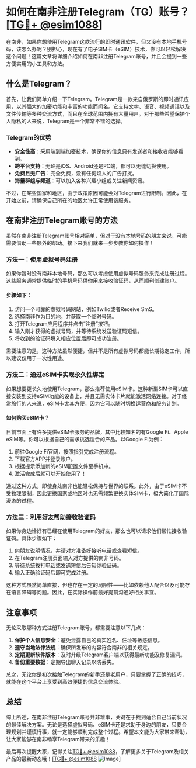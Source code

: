 # 如何在南非注册Telegram（TG）账号？[[TG💪+ @esim1088](https://t.me/s/esim1088)]

在南非，如果你想使用Telegram这款流行的即时通讯软件，但又没有本地手机号码，该怎么办呢？别担心，现在有了电子SIM卡（eSIM）技术，你可以轻松解决这个问题！这篇文章将详细介绍如何在南非注册Telegram账号，并且会提到一些方便实用的小工具和方法。

## 什么是Telegram？

首先，让我们简单介绍一下Telegram。Telegram是一款来自俄罗斯的即时通讯应用，以其强大的加密功能和丰富的功能而闻名。它支持文字、语音、视频通话以及文件传输等多种交流方式，而且在全球范围内拥有大量用户。对于那些希望保护个人隐私的人来说，Telegram是一个非常不错的选择。

### Telegram的优势

- **安全性高**：采用端到端加密技术，确保你的信息只有发送者和接收者能够看到。
- **跨平台支持**：无论是iOS、Android还是PC端，都可以无缝切换使用。
- **免费且无广告**：完全免费，没有任何烦人的广告打扰。
- **海量群组与频道**：可以加入各种兴趣小组或关注新闻资讯。

不过，在某些国家和地区，由于政策原因可能会对Telegram进行限制。因此，在开始之前，请确保自己所在的地区允许正常使用该服务。

## 在南非注册Telegram账号的方法

虽然在南非注册Telegram账号相对简单，但对于没有本地号码的朋友来说，可能需要借助一些额外的帮助。接下来我们就来一步步教你如何操作！

### 方法一：使用虚拟号码注册

如果你暂时没有南非本地号码，那么可以考虑使用虚拟号码服务来完成注册过程。这些服务通常提供临时的手机号码供你用来接收验证码，从而顺利创建账户。

#### 步骤如下：
1. 访问一个可靠的虚拟号码网站，例如Twilio或者Receive SmS。
2. 选择南非作为目的地，并获取一个临时号码。
3. 打开Telegram应用程序并点击“注册”按钮。
4. 输入刚才获得的虚拟号码，并等待系统发送验证码短信。
5. 将收到的验证码填入相应位置后即可成功注册。

需要注意的是，这种方法虽然便捷，但并不是所有虚拟号码都能长期稳定工作，所以建议仅用于一次性用途。

### 方法二：通过eSIM卡实现永久性绑定

如果想要更长久地使用Telegram，那么推荐使用eSIM卡。这种新型SIM卡可以直接安装到支持eSIM功能的设备上，并且无需实体卡片就能激活网络连接。对于经常旅行的人来说，eSIM卡尤其方便，因为它可以随时切换运营商和服务计划。

#### 如何购买eSIM卡？
目前市面上有许多提供eSIM卡服务的品牌，其中比较知名的有Google Fi、Apple eSIM等。你可以根据自己的需求挑选适合的产品。以Google Fi为例：
1. 前往Google Fi官网，按照指引完成注册流程。
2. 下载官方APP并登录账户。
3. 根据提示添加新的eSIM配置文件至手机中。
4. 激活完成后就可以开始使用了！

通过这种方式，即使身处南非也能轻松保持与世界的联系。此外，由于eSIM卡不受物理限制，因此更换国家或地区时也无需频繁更换实体SIM卡，极大简化了国际漫游的过程。

### 方法三：利用好友帮助接收验证码

如果你身边恰好有已经在使用Telegram的好友，那么也可以请求他们帮忙接收验证码。具体步骤如下：
1. 向朋友说明情况，并请对方准备好接听电话或查看短信。
2. 在Telegram注册页面输入对方提供的南非号码。
3. 等待系统拨打电话或发送短信后告知你验证码。
4. 输入正确验证码后即可完成注册。

这种方式虽然简单直接，但也存在一定的局限性——比如依赖他人配合以及可能存在语言障碍等问题。因此，在实际操作前最好提前沟通好相关事宜。

## 注意事项

无论采取哪种方式注册Telegram账号，都需要注意以下几点：

1. **保护个人信息安全**：避免泄露自己的真实姓名、住址等敏感信息。
2. **遵守当地法律法规**：确保所发布的内容符合南非的相关规定。
3. **定期更新软件版本**：及时升级Telegram客户端以获得最新功能及修复漏洞。
4. **备份重要数据**：定期导出聊天记录以防丢失。

总之，无论你是初次接触Telegram的新手还是老用户，只要掌握了正确的技巧，就能在这个平台上享受到高效便捷的信息交流体验。

## 总结

综上所述，在南非注册Telegram账号并非难事，关键在于找到适合自己当前状况的最佳解决方案。无论是选择虚拟号码、eSIM卡还是求助于身边的朋友，只要合理规划并谨慎行事，就一定能够顺利完成整个过程。希望本文能为大家带来帮助，让大家能够在南非畅享Telegram带来的乐趣！

最后再次提醒大家，记得关注[TG💪+ @esim1088](https://t.me/s/esim1088)，了解更多关于Telegram及相关产品的最新动态哦！[[TG💪+ @esim1088](https://t.me/s/esim1088) ![Image](https://i.postimg.cc/4NQfJmqS/Snipaste-2025-05-13-00-14-12.png)]